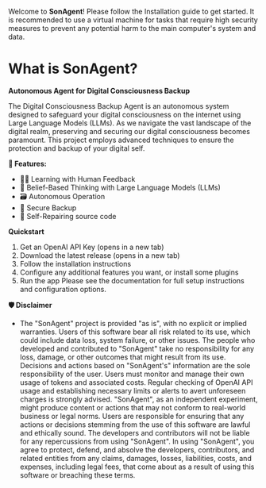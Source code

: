 Welcome to **SonAgent**! Please follow the Installation guide to get started.
It is recommended to use a virtual machine for tasks that require high security measures to prevent any potential harm to the main computer's system and data.


# What is SonAgent? 
**Autonomous Agent for Digital Consciousness Backup**

The Digital Consciousness Backup Agent is an autonomous system designed to safeguard your digital consciousness on the internet using Large Language Models (LLMs). As we navigate the vast landscape of the digital realm, preserving and securing our digital consciousness becomes paramount. This project employs advanced techniques to ensure the protection and backup of your digital self.

**🚀 Features:**
*	🙋‍♂️ Learning with Human Feedback
*	🧠 Belief-Based Thinking with Large Language Models (LLMs)
* 🗃️ Autonomous Operation
* 🔗 Secure Backup
* 🔌 Self-Repairing source code

**Quickstart**
1.	Get an OpenAI API Key (opens in a new tab)
2.	Download the latest release (opens in a new tab)
3.	Follow the installation instructions
4.	Configure any additional features you want, or install some plugins
5.	Run the app
Please see the documentation for full setup instructions and configuration options.

**🛡 Disclaimer**
* The "SonAgent" project is provided "as is", with no explicit or implied warranties. Users of this software bear all risk related to its use, which could include data loss, system failure, or other issues.
The people who developed and contributed to "SonAgent" take no responsibility for any loss, damage, or other outcomes that might result from its use. Decisions and actions based on "SonAgent's" information are the sole responsibility of the user.
Users must monitor and manage their own usage of tokens and associated costs. Regular checking of OpenAI API usage and establishing necessary limits or alerts to avert unforeseen charges is strongly advised.
"SonAgent", as an independent experiment, might produce content or actions that may not conform to real-world business or legal norms. Users are responsible for ensuring that any actions or decisions stemming from the use of this software are lawful and ethically sound. The developers and contributors will not be liable for any repercussions from using "SonAgent".
In using "SonAgent", you agree to protect, defend, and absolve the developers, contributors, and related entities from any claims, damages, losses, liabilities, costs, and expenses, including legal fees, that come about as a result of using this software or breaching these terms.
